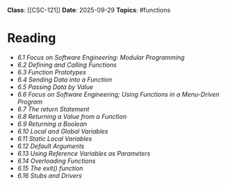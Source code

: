**Class**: [[CSC-121]]
**Date**: 2025-09-29
**Topics**: #functions

# Reading
- *6.1 Focus on Software Engineering: Modular Programming*
- *6.2 Defining and Calling Functions*
- *6.3 Function Prototypes*
- *6.4 Sending Data into a Function*
- *6.5 Passing Data by Value*
- *6.6 Focus on Software Engineering; Using Functions in a Menu-Driven Program*
- *6.7 The return Statement*
- *6.8 Returning a Value from a Function*
- *6.9 Returning a Boolean*
- *6.10 Local and Global Variables*
- *6.11 Static Local Variables*
- *6.12 Default Arguments*
- *6.13 Using Reference Variables as Parameters*
- *6.14 Overloading Functions*
- *6.15 The exit() function*
- *6.16 Stubs and Drivers*